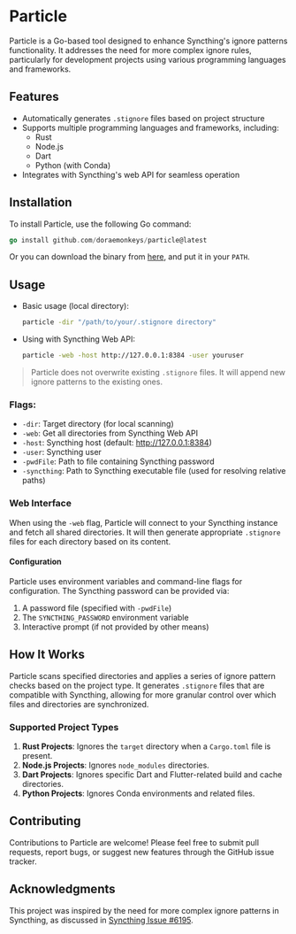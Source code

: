# Particle

Particle is a Go-based tool designed to enhance Syncthing's ignore patterns functionality. It addresses the need for more complex ignore rules, particularly for development projects using various programming languages and frameworks.

## Features

- Automatically generates `.stignore` files based on project structure
- Supports multiple programming languages and frameworks, including:
  - Rust
  - Node.js
  - Dart
  - Python (with Conda)
- Integrates with Syncthing's web API for seamless operation

## Installation

To install Particle, use the following Go command:

```go
go install github.com/doraemonkeys/particle@latest
```

Or you can download the binary from [here](https://github.com/doraemonkeys/particle/releases/latest), and put it in your `PATH`.


## Usage

- Basic usage (local directory):

  ```bash
  particle -dir "/path/to/your/.stignore directory"
  ```

- Using with Syncthing Web API:

  ```bash
  particle -web -host http://127.0.0.1:8384 -user youruser
  ```

> Particle does not overwrite existing `.stignore` files. It will append new ignore patterns to the existing ones.
>



### Flags:

- `-dir`: Target directory (for local scanning)
- `-web`: Get all directories from Syncthing Web API
- `-host`: Syncthing host (default: http://127.0.0.1:8384)
- `-user`: Syncthing user
- `-pwdFile`: Path to file containing Syncthing password
- `-syncthing`: Path to Syncthing executable file (used for resolving relative paths)



### Web Interface

When using the `-web` flag, Particle will connect to your Syncthing instance and fetch all shared directories. It will then generate appropriate `.stignore` files for each directory based on its content.

#### Configuration

Particle uses environment variables and command-line flags for configuration. The Syncthing password can be provided via:

1. A password file (specified with `-pwdFile`)
2. The `SYNCTHING_PASSWORD` environment variable
3. Interactive prompt (if not provided by other means)



## How It Works

Particle scans specified directories and applies a series of ignore pattern checks based on the project type. It generates `.stignore` files that are compatible with Syncthing, allowing for more granular control over which files and directories are synchronized.


### Supported Project Types

1. **Rust Projects**: Ignores the `target` directory when a `Cargo.toml` file is present.
2. **Node.js Projects**: Ignores `node_modules` directories.
3. **Dart Projects**: Ignores specific Dart and Flutter-related build and cache directories.
4. **Python Projects**: Ignores Conda environments and related files.

## Contributing

Contributions to Particle are welcome! Please feel free to submit pull requests, report bugs, or suggest new features through the GitHub issue tracker.

## Acknowledgments

This project was inspired by the need for more complex ignore patterns in Syncthing, as discussed in [Syncthing Issue #6195](https://github.com/syncthing/syncthing/issues/6195).

